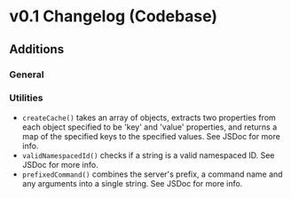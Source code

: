 # v0.1 Changelog (Codebase)

## Additions

### General

### Utilities

- `createCache()` takes an array of objects, extracts two properties from each object specified to be 'key' and 'value' properties, and returns a map of the specified keys to the specified values. See JSDoc for more info.
- `validNamespacedId()` checks if a string is a valid namespaced ID. See JSDoc for more info.
- `prefixedCommand()` combines the server's prefix, a command name and any arguments into a single string. See JSDoc for more info.
